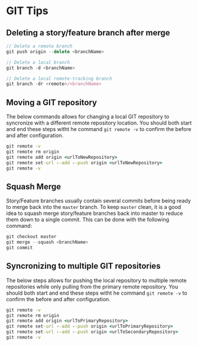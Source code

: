 # GIT Tips

## Deleting a story/feature branch after merge

```js
// Delete a remote branch
git push origin --delete <branchName>
```

```js
// Delete a local branch
git branch -d <branchName>
```

```js
// Delete a local remote-tracking branch
git branch -dr <remote>/<branchName>
```

## Moving a GIT repository

The below commands allows for changing a local GIT repository to syncronize with a different remote repository location.  You should both start and end these steps witht he command `git remote -v` to confirm the before and after configuration.

```cmd
git remote -v
git remote rm origin
git remote add origin <urlToNewRepository>
git remote set-url --add --push origin <urlToNewRepository>
git remote -v
```

## Squash Merge

Story/Feature branches usually contain several commits before being ready to merge back into the `master` branch.  To keep `master` clean, it is a good idea to squash merge story/feature branches back into master to reduce them down to a single commit.  This can be done with the following command:

```js
git checkout master
git merge --squash <branchName>
git commit
```

## Syncronizing to multiple GIT repositories

The below steps allows for pushing the local repository to multiple remote repositories while only pulling from the primary remote repository.  You should both start and end these steps witht he command `git remote -v` to confirm the before and after configuration.

```cmd
git remote -v
git remote rm origin
git remote add origin <urlToPrimaryRepository>
git remote set-url --add --push origin <urlToPrimaryRepository>
git remote set-url --add --push origin <urlToSecondaryRepository>
git remote -v
```
